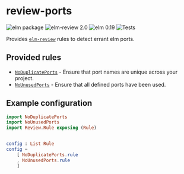 # review-ports

![elm package](https://img.shields.io/elm-package/v/sparksp/elm-review-ports)
![elm-review 2.0](https://img.shields.io/badge/elm--review-2.0-%231293D8)
![elm 0.19](https://img.shields.io/badge/elm-0.19-%231293D8)
![Tests](https://github.com/sparksp/elm-review-ports/workflows/Tests/badge.svg)

Provides [`elm-review`](https://package.elm-lang.org/packages/jfmengels/elm-review/latest/) rules to detect errant elm ports.

## Provided rules

- [`NoDuplicatePorts`](https://package.elm-lang.org/packages/sparksp/elm-review-ports/latest/NoDuplicatePorts) - Ensure that port names are unique across your project.
- [`NoUnusedPorts`](https://package.elm-lang.org/packages/sparksp/elm-review-ports/latest/NoDuplicatePorts) - Ensure that all defined ports have been used.

## Example configuration

```elm
import NoDuplicatePorts
import NoUnusedPorts
import Review.Rule exposing (Rule)


config : List Rule
config =
    [ NoDuplicatePorts.rule
    , NoUnusedPorts.rule
    ]

```